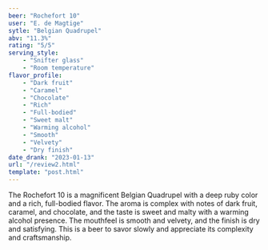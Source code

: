```yaml
---
beer: "Rochefort 10"
user: "E. de Magtige"
sytle: "Belgian Quadrupel"
abv: "11.3%"
rating: "5/5"
serving_style:
    - "Snifter glass"
    - "Room temperature"
flavor_profile: 
    - "Dark fruit"
    - "Caramel"
    - "Chocolate"
    - "Rich"
    - "Full-bodied"
    - "Sweet malt"
    - "Warming alcohol"
    - "Smooth"
    - "Velvety"
    - "Dry finish"
date_drank: "2023-01-13"
url: "/review2.html"
template: "post.html"
---
```

The Rochefort 10 is a magnificent Belgian Quadrupel with a deep ruby color and a rich, full-bodied flavor. The aroma is complex with notes of dark fruit, caramel, and chocolate, and the taste is sweet and malty with a warming alcohol presence. The mouthfeel is smooth and velvety, and the finish is dry and satisfying. This is a beer to savor slowly and appreciate its complexity and craftsmanship.